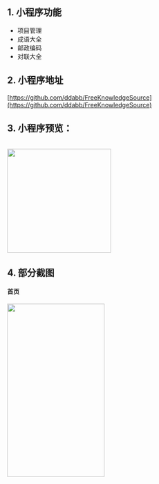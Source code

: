 ## 1. 小程序功能
- 项目管理
- 成语大全
- 邮政编码
- 对联大全


## 2. 小程序地址

[https://github.com/ddabb/FreeKnowledgeSource](https://github.com/ddabb/FreeKnowledgeSource)

## 3. 小程序预览：

<br>
<img src="https://images.cnblogs.com/cnblogs_com/StoneLiu/1971843/o_210507090116addrs.jpg" width="240" height="240"/>
<br>

## 4. 部分截图

####  首页

<img src="https://images.cnblogs.com/cnblogs_com/StoneLiu/1971843/o_210507085746home.jpg" width="225" height="400"  />